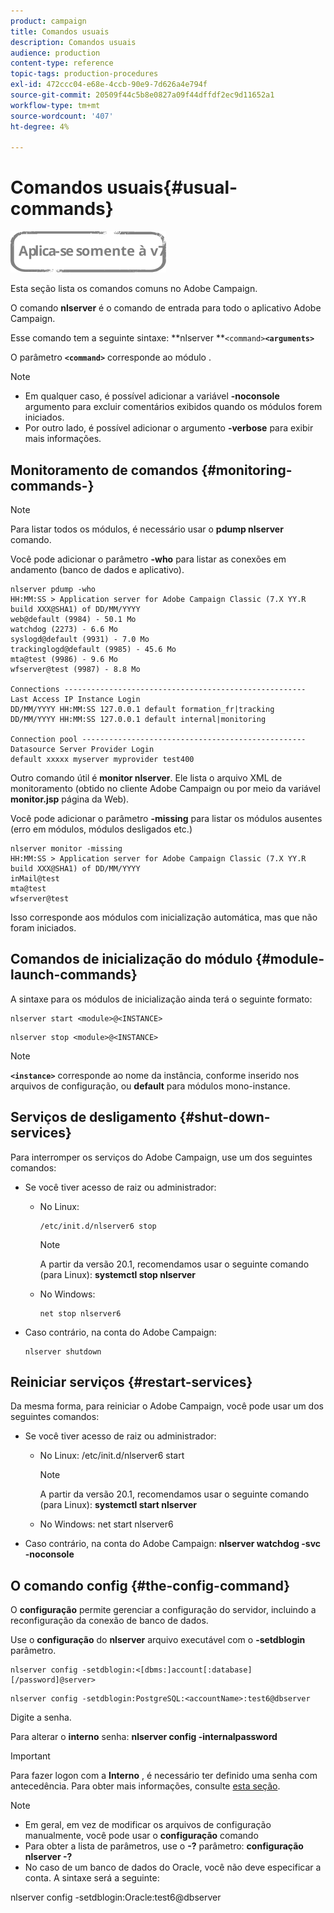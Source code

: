 ```yaml
---
product: campaign
title: Comandos usuais
description: Comandos usuais
audience: production
content-type: reference
topic-tags: production-procedures
exl-id: 472ccc04-e68e-4ccb-90e9-7d626a4e794f
source-git-commit: 20509f44c5b8e0827a09f44dffdf2ec9d11652a1
workflow-type: tm+mt
source-wordcount: '407'
ht-degree: 4%

---
```


# Comandos usuais{#usual-commands}

![](../../assets/v7-only.svg)

Esta seção lista os comandos comuns no Adobe Campaign.

O comando **nlserver** é o comando de entrada para todo o aplicativo Adobe Campaign.

Esse comando tem a seguinte sintaxe: **nlserver **`<command>`****`<arguments>`****

O parâmetro **`<command>`** corresponde ao módulo .

>[!NOTE]
>
>* Em qualquer caso, é possível adicionar a variável **-noconsole** argumento para excluir comentários exibidos quando os módulos forem iniciados.
>* Por outro lado, é possível adicionar o argumento **-verbose** para exibir mais informações.
>


## Monitoramento de comandos {#monitoring-commands-}

>[!NOTE]
>
>Para listar todos os módulos, é necessário usar o **pdump nlserver** comando.

Você pode adicionar o parâmetro **-who** para listar as conexões em andamento (banco de dados e aplicativo).

```
nlserver pdump -who
HH:MM:SS > Application server for Adobe Campaign Classic (7.X YY.R build XXX@SHA1) of DD/MM/YYYY
web@default (9984) - 50.1 Mo
watchdog (2273) - 6.6 Mo
syslogd@default (9931) - 7.0 Mo
trackinglogd@default (9985) - 45.6 Mo
mta@test (9986) - 9.6 Mo
wfserver@test (9987) - 8.8 Mo

Connections ------------------------------------------------------
Last Access IP Instance Login 
DD/MM/YYYY HH:MM:SS 127.0.0.1 default formation_fr|tracking
DD/MM/YYYY HH:MM:SS 127.0.0.1 default internal|monitoring

Connection pool --------------------------------------------------
Datasource Server Provider Login 
default xxxxx myserver myprovider test400
```

Outro comando útil é **monitor nlserver**. Ele lista o arquivo XML de monitoramento (obtido no cliente Adobe Campaign ou por meio da variável **monitor.jsp** página da Web).

Você pode adicionar o parâmetro **-missing** para listar os módulos ausentes (erro em módulos, módulos desligados etc.)

```
nlserver monitor -missing
HH:MM:SS > Application server for Adobe Campaign Classic (7.X YY.R build XXX@SHA1) of DD/MM/YYYY
inMail@test
mta@test
wfserver@test
```

Isso corresponde aos módulos com inicialização automática, mas que não foram iniciados.

## Comandos de inicialização do módulo {#module-launch-commands}

A sintaxe para os módulos de inicialização ainda terá o seguinte formato:

```
nlserver start <module>@<INSTANCE>
```

```
nlserver stop <module>@<INSTANCE>
```

>[!NOTE]
>
>**`<instance>`** corresponde ao nome da instância, conforme inserido nos arquivos de configuração, ou **default** para módulos mono-instance.

## Serviços de desligamento {#shut-down-services}

Para interromper os serviços do Adobe Campaign, use um dos seguintes comandos:

* Se você tiver acesso de raiz ou administrador:

   * No Linux:

      ```
      /etc/init.d/nlserver6 stop
      ```

      >[!NOTE]
      >
      >A partir da versão 20.1, recomendamos usar o seguinte comando (para Linux): **systemctl stop nlserver**

   * No Windows:

      ```
      net stop nlserver6
      ```

* Caso contrário, na conta do Adobe Campaign:

   ```
   nlserver shutdown 
   ```

## Reiniciar serviços {#restart-services}

Da mesma forma, para reiniciar o Adobe Campaign, você pode usar um dos seguintes comandos:

* Se você tiver acesso de raiz ou administrador:

   * No Linux: /etc/init.d/nlserver6 start

      >[!NOTE]
      >
      >A partir da versão 20.1, recomendamos usar o seguinte comando (para Linux): **systemctl start nlserver**

   * No Windows: net start nlserver6

* Caso contrário, na conta do Adobe Campaign: **nlserver watchdog -svc -noconsole**

## O comando config {#the-config-command}

O **configuração** permite gerenciar a configuração do servidor, incluindo a reconfiguração da conexão de banco de dados.

Use o **configuração** do **nlserver** arquivo executável com o **-setdblogin** parâmetro.

```
nlserver config -setdblogin:<[dbms:]account[:database][/password]@server>
```

```
nlserver config -setdblogin:PostgreSQL:<accountName>:test6@dbserver
```

Digite a senha.

Para alterar o **interno** senha: **nlserver config -internalpassword**

>[!IMPORTANT]
>
>Para fazer logon com a **Interno** , é necessário ter definido uma senha com antecedência. Para obter mais informações, consulte [esta seção](../../installation/using/configuring-campaign-server.md#internal-identifier).

>[!NOTE]
>
>* Em geral, em vez de modificar os arquivos de configuração manualmente, você pode usar o **configuração** comando
>* Para obter a lista de parâmetros, use o **-?** parâmetro: **configuração nlserver -?**
>* No caso de um banco de dados do Oracle, você não deve especificar a conta. A sintaxe será a seguinte:
>
>  nlserver config -setdblogin:Oracle:test6@dbserver
